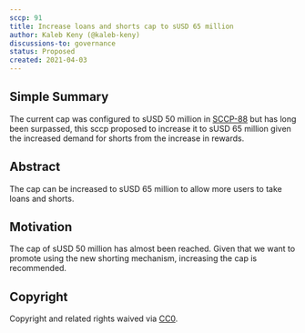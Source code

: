 ```yaml
---
sccp: 91
title: Increase loans and shorts cap to sUSD 65 million
author: Kaleb Keny (@kaleb-keny)
discussions-to: governance
status: Proposed
created: 2021-04-03
---
```


<!--You can leave these HTML comments in your merged SCCP and delete the visible duplicate text guides, they will not appear and may be helpful to refer to if you edit it again. This is the suggested template for new SCCPs. Note that an SCCP number will be assigned by an editor. When opening a pull request to submit your SCCP, please use an abbreviated title in the filename, `sccp-draft_title_abbrev.md`. The title should be 44 characters or less.-->

## Simple Summary

<!--"If you can't explain it simply, you don't understand it well enough." Provide a simplified and layman-accessible explanation of the SCCP.-->

The current cap was configured to sUSD 50 million in [SCCP-88](https://sips.synthetix.io/SCCP/sccp-88) but has long been surpassed, this sccp proposed to increase it to sUSD 65 million given the increased demand for shorts from the increase in rewards.

## Abstract

<!--A short (~200 word) description of the variable change proposed.-->

The cap can be increased to sUSD 65 million to allow more users to take loans and shorts.

## Motivation

<!--The motivation is critical for SCCPs that want to update variables within Synthetix. It should clearly explain why the existing variable is not incentive aligned. SCCP submissions without sufficient motivation may be rejected outright.-->

The cap of sUSD 50 million has almost been reached. Given that we want to promote using the new shorting mechanism, increasing the cap is recommended.

## Copyright

Copyright and related rights waived via [CC0](https://creativecommons.org/publicdomain/zero/1.0/).
